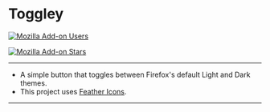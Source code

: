 # Toggley
[![Mozilla Add-on Users](https://img.shields.io/amo/users/Toggley%40FaridZelli?style=for-the-badge&logo=firefoxbrowser&logoColor=black&labelColor=orange&color=gold&cacheSeconds=86400)](https://addons.mozilla.org/en-US/firefox/addon/toggley/)
  
  
[![Mozilla Add-on Stars](https://img.shields.io/amo/stars/Toggley%40FaridZelli?style=for-the-badge&logo=mozilla&labelColor=black&color=gold&cacheSeconds=86400)](https://addons.mozilla.org/en-US/firefox/addon/toggley/)

---
- A simple button that toggles between Firefox's default Light and Dark themes.
- This project uses [Feather Icons](https://github.com/feathericons/feather).
---
